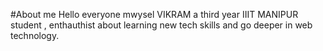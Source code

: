 #About me
Hello everyone mwysel VIKRAM a third year IIIT MANIPUR student , enthauthist about learning new tech skills and go deeper in web technology.

